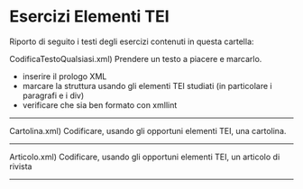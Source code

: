 # Esercizi Elementi TEI
Riporto di seguito i testi degli esercizi contenuti in questa cartella:


CodificaTestoQualsiasi.xml) Prendere un testo a piacere e marcarlo.
- inserire il prologo XML
- marcare la struttura usando gli elementi TEI studiati (in particolare i paragrafi e i div)
- verificare che sia ben formato con xmllint

---------------

Cartolina.xml) Codificare, usando gli opportuni elementi TEI, una cartolina.

---------------

Articolo.xml) Codificare, usando gli opportuni elementi TEI, un articolo di rivista

---------------